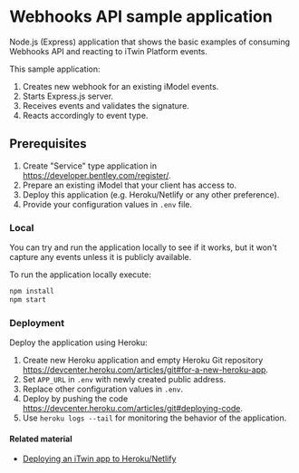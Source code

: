 # Webhooks API sample application

Node.js (Express) application that shows the basic examples of consuming Webhooks API and reacting to iTwin Platform events.

This sample application:

1. Creates new webhook for an existing iModel events.
2. Starts Express.js server.
3. Receives events and validates the signature.
4. Reacts accordingly to event type.

## Prerequisites

1. Create "Service" type application in <https://developer.bentley.com/register/>.
2. Prepare an existing iModel that your client has access to.
3. Deploy this application (e.g. Heroku/Netlify or any other preference).
4. Provide your configuration values in `.env` file.

### Local

You can try and run the application locally to see if it works, but it won't capture any events unless it is publicly available.

To run the application locally execute:

```ps
npm install
npm start
```

### Deployment

Deploy the application using Heroku:

1. Create new Heroku application and empty Heroku Git repository <https://devcenter.heroku.com/articles/git#for-a-new-heroku-app>.
2. Set `APP_URL` in `.env` with newly created public address.
3. Replace other configuration values in `.env`.
4. Deploy by pushing the code <https://devcenter.heroku.com/articles/git#deploying-code>.
5. Use `heroku logs --tail` for monitoring the behavior of the application.

#### Related material

- [Deploying an iTwin app to Heroku/Netlify](https://medium.com/itwinjs/deploying-the-itwin-viewer-to-a-web-host-d45c5cfdf0cf)
